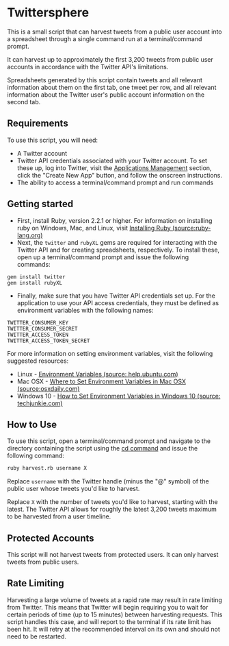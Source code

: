# Twittersphere

This is a small script that can harvest tweets from a public user account into a spreadsheet through a single command run at a terminal/command prompt.

It can harvest up to approximately the first 3,200 tweets from public user accounts in accordance with the Twitter API's limitations. 

Spreadsheets generated by this script contain tweets and all relevant information about them on the first tab, one tweet per row, and all relevant information about the Twitter user's public account information on the second tab.

## Requirements
To use this script, you will need:
* A Twitter account
* Twitter API credentials associated with your Twitter account.  To set these up, log into Twitter, visit the [Applications Management](https://apps.twitter.com/) section, click the "Create New App" button, and follow the onscreen instructions.
* The ability to access a terminal/command prompt and run commands

## Getting started

* First, install Ruby, version 2.2.1 or higher.  For information on installing ruby on Windows, Mac, and Linux, visit [Installing Ruby (source:ruby-lang.org)](https://www.ruby-lang.org/en/documentation/installation/)
* Next, the `twitter` and `rubyXL` gems are required for interacting with the Twitter API and for creating spreadsheets, respectively.   To install these, open up a terminal/command prompt and issue the following commands:

```
gem install twitter
gem install rubyXL
```

* Finally, make sure that you have Twitter API credentials set up.  For the application to use your API access credentials, they must be defined as environment variables with the following names: 

```
TWITTER_CONSUMER_KEY
TWITTER_CONSUMER_SECRET
TWITTER_ACCESS_TOKEN
TWITTER_ACCESS_TOKEN_SECRET
```

For more information on setting environment variables, visit the following suggested resources:
* Linux - [Environment Variables (source: help.ubuntu.com)](https://help.ubuntu.com/community/EnvironmentVariables)
* Mac OSX - [Where to Set Environment Variables in Mac OSX (source:osxdaily.com)](http://osxdaily.com/2015/07/28/set-enviornment-variables-mac-os-x/)
* Windows 10 - [How to Set Environment Variables in Windows 10 (source: techjunkie.com)](https://www.techjunkie.com/environment-variables-windows-10/)


## How to Use

To use this script, open a terminal/command prompt and navigate to the directory containing the script using the [cd command](https://en.wikipedia.org/wiki/Cd_(command)) and issue the following command:
```bash
ruby harvest.rb username X
```
Replace `username` with the Twitter handle (minus the "@" symbol) of the public user whose tweets you'd like to harvest.

Replace `X` with the number of tweets you'd like to harvest, starting with the latest.  The Twitter API allows for roughly the latest 3,200 tweets maximum to be harvested from a user timeline.

## Protected Accounts
This script will not harvest tweets from protected users.  It can only harvest tweets from public users.

## Rate Limiting
Harvesting a large volume of tweets at a rapid rate may result in rate limiting from Twitter.  This means that Twitter will begin requiring you to wait for certain periods of time (up to 15 minutes) between harvesting requests.  This script handles this case, and will report to the terminal if its rate limit has been hit.  It will retry at the recommended interval on its own and should not need to be restarted.
